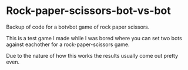 # Rock-paper-scissors-bot-vs-bot
Backup of code for a botvbot game of rock paper scissors.

This is a test game I made while I was bored where you can set two bots against eachother for a rock-paper-scissors game.

Due to the nature of how this works the results usually come out pretty even.